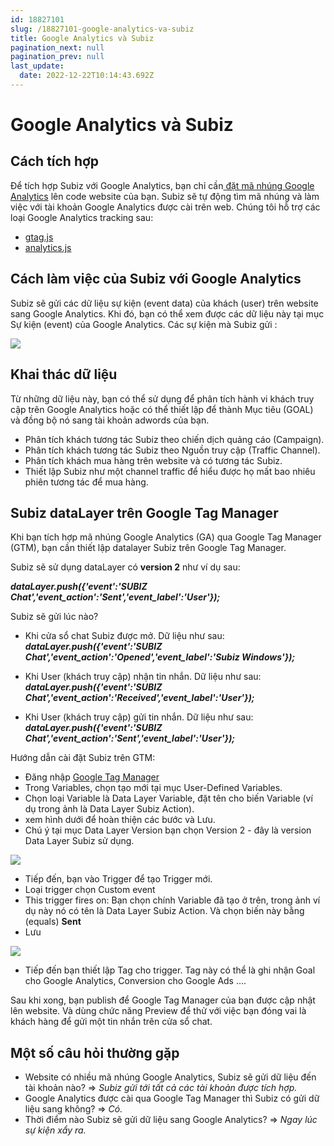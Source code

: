 ```yaml
---
id: 18827101
slug: /18827101-google-analytics-va-subiz
title: Google Analytics và Subiz
pagination_next: null
pagination_prev: null
last_update:
  date: 2022-12-22T10:14:43.692Z
---
```


# Google Analytics và Subiz



## Cách tích hợp


Để tích hợp Subiz với Google Analytics, bạn chỉ cần[ ](https://developers.google.com/analytics/devguides/collection/)[đặt mã nhúng Google Analytics](https://developers.google.com/analytics/devguides/collection/) lên code website của bạn. Subiz sẽ tự động tìm mã nhúng và làm việc với tài khoản Google Analytics được cài trên web. Chúng tôi hỗ trợ các loại Google Analytics tracking sau:

- [gtag.js](https://developers.google.com/analytics/devguides/collection/gtagjs/)
- [analytics.js](https://developers.google.com/analytics/devguides/collection/analyticsjs/)
## Cách làm việc của Subiz với Google Analytics


Subiz sẽ gửi các dữ liệu sự kiện (event data) của khách (user) trên website sang Google Analytics. Khi đó, bạn có thể xem được các dữ liệu này tại mục Sự kiện (event) của Google Analytics. Các sự kiện mà Subiz gửi : 


![](https://vcdn.subiz-cdn.com/file/firrxrtadjpebxfdcnnj_acpxkgumifuoofoosble)

## Khai thác dữ liệu


Từ những dữ liệu này, bạn có thể sử dụng để phân tích hành vi khách truy cập trên Google Analytics hoặc có thể thiết lập để thành Mục tiêu (GOAL) và đồng bộ nó sang tài khoản adwords của bạn.

- Phân tích khách tương tác Subiz theo chiến dịch quảng cáo (Campaign).
- Phân tích khách tương tác Subiz theo Nguồn truy cập (Traffic Channel).
- Phân tích khách mua hàng trên website và có tương tác Subiz.
- Thiết lập Subiz như một channel traffic để hiểu được họ mất bao nhiêu phiên tương tác để mua hàng.


## Subiz dataLayer trên Google Tag Manager


Khi bạn tích hợp mã nhúng Google Analytics (GA) qua Google Tag Manager (GTM), bạn cần thiết lập datalayer Subiz trên Google Tag Manager.



Subiz sẽ sử dụng dataLayer có **version 2** như ví dụ sau:

***dataLayer.push({'event':'SUBIZ Chat','event\_action':'Sent','event\_label':'User'});***



Subiz sẽ gửi lúc nào?

- Khi cửa sổ chat Subiz được mở. Dữ liệu như sau: ***dataLayer.push({'event':'SUBIZ Chat','event\_action':'Opened','event\_label':'Subiz Windows'});***

- Khi User (khách truy cập) nhận tin nhắn. Dữ liệu như sau: ***dataLayer.push({'event':'SUBIZ Chat','event\_action':'Received','event\_label':'User'});***

- Khi User (khách truy cập) gửi tin nhắn. Dữ liệu như sau: ***dataLayer.push({'event':'SUBIZ Chat','event\_action':'Sent','event\_label':'User'});***



Hướng dẫn cài đặt Subiz trên GTM:

- Đăng nhập [Google Tag Manager](https://tagmanager.google.com/)
- Trong Variables, chọn tạo mới tại mục User-Defined Variables.
- Chọn loại Variable là Data Layer Variable, đặt tên cho biến Variable (ví dụ trong ảnh là Data Layer Subiz Action).
- xem hình dưới để hoàn thiện các bước và Lưu.
- Chú ý tại mục Data Layer Version bạn chọn Version 2 - đây là version Data Layer Subiz sử dụng.


![](https://vcdn.subiz-cdn.com/file/firrxrtafxlfjyekxokv_acpxkgumifuoofoosble)




- Tiếp đến, bạn vào Trigger để tạo Trigger mới.
- Loại trigger chọn Custom event
- This trigger fires on: Bạn chọn chính Variable đã tạo ở trên, trong ảnh ví dụ này nó có tên là Data Layer Subiz Action. Và chọn biến này bằng (equals) **Sent**
- Lưu


![](https://vcdn.subiz-cdn.com/file/firrxrtaijifllkvnhab_acpxkgumifuoofoosble)




- Tiếp đến bạn thiết lập Tag cho trigger. Tag này có thể là ghi nhận Goal cho Google Analytics, Conversion cho Google Ads ….



Sau khi xong, bạn publish để Google Tag Manager của bạn được cập nhật lên website. Và dùng chức năng Preview để thử với việc bạn đóng vai là khách hàng để gửi một tin nhắn trên cửa sổ chat.
## Một số câu hỏi thường gặp


- Website có nhiều mã nhúng Google Analytics, Subiz sẽ gửi dữ liệu đến tài khoản nào? => *Subiz gửi tới tất cả các tài khoản được tích hợp.*
- Google Analytics được cài qua Google Tag Manager thì Subiz có gửi dữ liệu sang không? => *Có.*
- Thời điểm nào Subiz sẽ gửi dữ liệu sang Google Analytics? => *Ngay lúc sự kiện xẩy ra.*